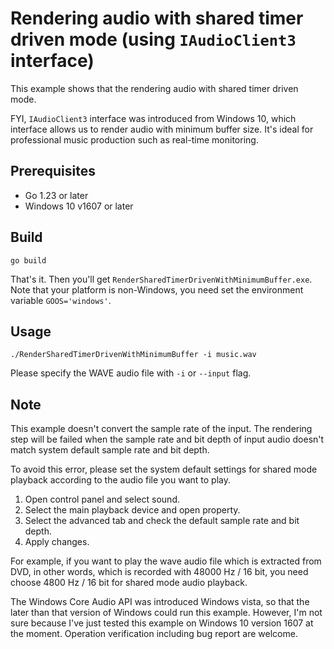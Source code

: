 # Rendering audio with shared timer driven mode (using `IAudioClient3` interface)

This example shows that the rendering audio with shared timer driven mode.

FYI, `IAudioClient3` interface was introduced from Windows 10, which interface allows us to render audio with minimum buffer size. It's ideal for professional music production such as real-time monitoring.

## Prerequisites

- Go 1.23 or later
- Windows 10 v1607 or later

## Build

```console
go build
```

That's it. Then you'll get `RenderSharedTimerDrivenWithMinimumBuffer.exe`. Note that your platform is non-Windows, you need set the environment variable `GOOS='windows'`.

## Usage

```console
./RenderSharedTimerDrivenWithMinimumBuffer -i music.wav
```

Please specify the WAVE audio file with `-i` or `--input` flag.

## Note

This example doesn't convert the sample rate of the input. The rendering step will be failed when the sample rate and bit depth of input audio doesn't match system default sample rate and bit depth.

To avoid this error, please set the system default settings for shared mode playback according to the audio file you want to play.

1. Open control panel and select sound.
1. Select the main playback device and open property.
1. Select the advanced tab and check the default sample rate and bit depth.
1. Apply changes.

For example, if you want to play the wave audio file which is extracted from DVD, in other words, which is recorded with 48000 Hz / 16 bit, you need choose 4800 Hz / 16 bit for shared mode audio playback.

The Windows Core Audio API was introduced Windows vista, so that the later than that version of Windows could run this example. However, I'm not sure because I've just tested this example on Windows 10 version 1607 at the moment. Operation verification including bug report are welcome.

